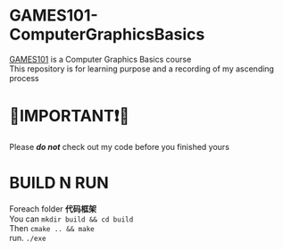 # GAMES101-ComputerGraphicsBasics
[GAMES101](https://sites.cs.ucsb.edu/~lingqi/teaching/games101.html) is a Computer Graphics Basics course <br /> 
This repository is for learning purpose and a recording of my ascending process

# 🔴IMPORTANT❗🔴
Please ***do not*** check out my code before you finished yours

# BUILD N RUN
Foreach folder **代码框架**<br /> 
You can `mkdir build && cd build`<br /> 
Then    `cmake .. && make`<br /> 
run.    `./exe`

